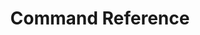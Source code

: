 ---
title: Command Reference
show_read_time: false
show_toc: false
canonical_url: 'https://docs.projectcalico.org/v3.7/reference/calicoctl/commands/index'
---